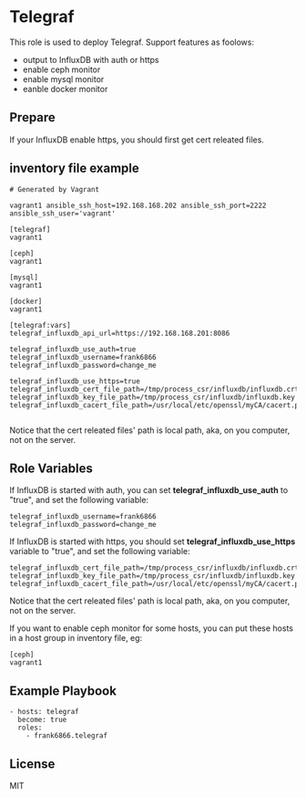 Telegraf
========

This role is used to deploy Telegraf. Support features as foolows:

* output to InfluxDB with auth or https
* enable ceph monitor
* enable mysql monitor
* eanble docker monitor


Prepare
-------
If your InfluxDB enable https, you should first get cert releated files.

inventory file example
----------------------

```
# Generated by Vagrant

vagrant1 ansible_ssh_host=192.168.168.202 ansible_ssh_port=2222 ansible_ssh_user='vagrant'

[telegraf]
vagrant1

[ceph]
vagrant1

[mysql]
vagrant1

[docker]
vagrant1

[telegraf:vars]
telegraf_influxdb_api_url=https://192.168.168.201:8086

telegraf_influxdb_use_auth=true
telegraf_influxdb_username=frank6866
telegraf_influxdb_password=change_me

telegraf_influxdb_use_https=true
telegraf_influxdb_cert_file_path=/tmp/process_csr/influxdb/influxdb.crt
telegraf_influxdb_key_file_path=/tmp/process_csr/influxdb/influxdb.key
telegraf_influxdb_cacert_file_path=/usr/local/etc/openssl/myCA/cacert.pem


```

Notice that the cert releated files' path is local path, aka, on you computer, not on the server.



Role Variables
--------------
If InfluxDB is started with auth, you can set **telegraf_influxdb_use_auth** to "true", and set the following variable:

```
telegraf_influxdb_username=frank6866
telegraf_influxdb_password=change_me
```


If InfluxDB is started with https, you should set **telegraf_influxdb_use_https** variable to "true", and set the following variable:

```
telegraf_influxdb_cert_file_path=/tmp/process_csr/influxdb/influxdb.crt
telegraf_influxdb_key_file_path=/tmp/process_csr/influxdb/influxdb.key
telegraf_influxdb_cacert_file_path=/usr/local/etc/openssl/myCA/cacert.pem
```

Notice that the cert releated files' path is local path, aka, on you computer, not on the server.


If you want to enable ceph monitor for some hosts, you can put these hosts in a host group in inventory file, eg:

```
[ceph]
vagrant1
```



Example Playbook
----------------

```
- hosts: telegraf
  become: true
  roles:
    - frank6866.telegraf
```

License
-------

MIT
